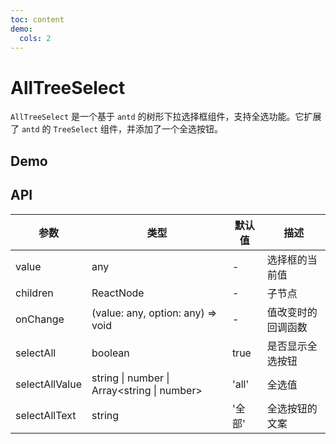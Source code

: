 ```yaml
---
toc: content
demo:
  cols: 2
---
```


# AllTreeSelect

`AllTreeSelect` 是一个基于 `antd` 的树形下拉选择框组件，支持全选功能。它扩展了 `antd` 的 `TreeSelect` 组件，并添加了一个全选按钮。

## Demo

<code src='./demos/base.tsx' title='基于antd4 TreeSelect组件，添加全选功能' description='基础使用'></code>

## API

| 参数           | 类型                                        | 默认值 | 描述               |
| -------------- | ------------------------------------------- | ------ | ------------------ |
| value          | any                                         | -      | 选择框的当前值     |
| children       | ReactNode                                   | -      | 子节点             |
| onChange       | (value: any, option: any) => void           | -      | 值改变时的回调函数 |
| selectAll      | boolean                                     | true   | 是否显示全选按钮   |
| selectAllValue | string \| number \| Array<string \| number> | 'all'  | 全选值             |
| selectAllText  | string                                      | '全部' | 全选按钮的文案     |

